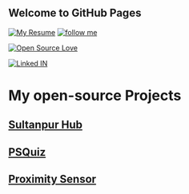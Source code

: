 ## Welcome to GitHub Pages

[![My Resume](https://img.shields.io/badge/PRASHANT%20BADAL-Resume-brightgreen.svg)](https://prashant26199701.github.io/Prashantup.pdf)     [![follow me](https://img.shields.io/github/followers/prashant26199701.svg?label=Follow%20me&style=social)](https://github.com/prashant26199701/)

[![Open Source Love](https://badges.frapsoft.com/os/v3/open-source.svg?v=102)](https://github.com/prashant26199701) 

[![Linked IN ](https://img.shields.io/badge/LinkedIN-Connect-1abc9c.svg)](https://www.linkedin.com/in/prashant-badal-aa5b91156/)


# My open-source Projects 

## [Sultanpur Hub](https://github.com/prashant26199701/sultanpurhub)
## [PSQuiz](https://github.com/prashant26199701/PSQuiz)
## [Proximity Sensor](https://github.com/prashant26199701/Proximity-Senser)




















